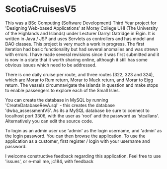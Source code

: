 # ScotiaCruisesV5
This was a BSc Computing (Software Development) Third Year project for 'Designing Web-based Applications' 
at Moray College UHI (The University of the Highlands and Islands) under Lecturer Darryl Oatridge in Elgin.
It is written in Java / JSP and uses Servlets as controllers and has model and DAO classes. 
This project is very much a work in progress. The first iteration had basic functionality but had several 
anomalies and was strewn with errors. I have made several revisions since it was first submitted and it is 
now in a state that it worth sharing online, although it still has some obvious issues which need to be addressed.
 
There is one daily cruise per route, and three routes (322, 323 and 324), which are Morar to Rum return, Morar to Muck return, and Morar
to Eigg return. The vessels circumnavigate the islands in question and make stops to enable passengers to explore each of the Small Isles.

You can create the database in MySQL by running 'CreateDatabaseRevA.sql' - this creates the database 'dwba_assessmentV5'. 
As its a MySQL database be sure to connect to localhost port 3306, with the user as 'root' and the password as 'stcallans'.
Alternatively you can edit the source code.

To login as an admin user use 'admin' as the login username, and 'admin' as the login password. You can then 
browse the application. To use the application as a customer, first register / login with your username and password.

I welcome constructive feedback regarding this application. Feel free to use 'issues', or e-mail me, jc184, with feedback 

